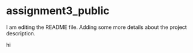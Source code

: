 # assignment3_public

I am editing the README file. Adding some more details about the project description.

hi
